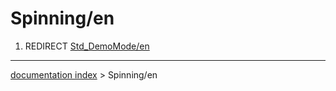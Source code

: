 # Spinning/en
1.  REDIRECT [Std\_DemoMode/en](Std_DemoMode/en.md)

---
[documentation index](../README.md) > Spinning/en
